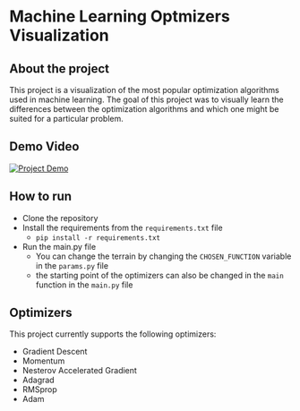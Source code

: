 # Machine Learning Optmizers Visualization
 ## About the project
 This project is a visualization of the most popular optimization algorithms used in machine learning.
 The goal of this project was to visually learn the differences between the optimization algorithms and which one might be suited for a particular problem.


## Demo Video
[![Project Demo](https://youtu.be/wnicogJJn1g)](https://youtu.be/wnicogJJn1g)



## How to run
- Clone the repository
- Install the requirements from the `requirements.txt` file
    - `pip install -r requirements.txt`
- Run the main.py file
    - You can change the terrain by changing the `CHOSEN_FUNCTION` variable in the `params.py` file
    - the starting point of the optimizers can also be changed in the `main` function in the `main.py` file

## Optimizers
This project currently supports the following optimizers:
- Gradient Descent
- Momentum
- Nesterov Accelerated Gradient
- Adagrad
- RMSprop
- Adam